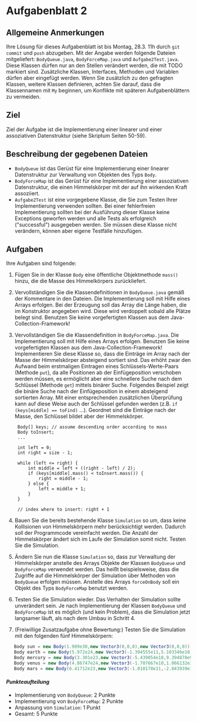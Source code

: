 # Aufgabenblatt 2

## Allgemeine Anmerkungen
Ihre Lösung für dieses Aufgabenblatt ist bis Montag, 28.3. 11h durch `git commit` und `push` 
abzugeben. Mit der Angabe werden folgende Dateien mitgeliefert: `BodyQueue.java`, `BodyForceMap.java` und `Aufgabe2Test.java`. Diese Klassen dürfen nur an den Stellen verändert werden, die mit TODO markiert sind. Zusätzliche Klassen, Interfaces, Methoden und Variablen dürfen aber eingefügt werden. Wenn Sie zusätzlich zu den gefragten Klassen, weitere Klassen definieren, achten Sie darauf, dass die Klassennamen mit `My` beginnen, um Konflikte mit späteren Aufgabenblättern zu vermeiden.

## Ziel
Ziel der Aufgabe ist die Implementierung einer linearer und einer assoziativen Datenstruktur (siehe Skriptum Seiten 50-59).

## Beschreibung der gegebenen Dateien
- `BodyQueue` ist das Gerüst für eine Implementierung einer linearer Datenstruktur zur Verwaltung 
von Objekten des Typs `Body`.
- `BodyForceMap` ist das Gerüst für eine Implementierung einer assoziativen Datenstruktur, die 
einen Himmelskörper mit der auf ihn wirkenden Kraft assoziiert.
- `Aufgabe2Test` ist eine vorgegebene Klasse, die Sie zum Testen Ihrer Implementierung verwenden 
sollten. Bei einer fehlerfreien Implementierung sollten bei der Ausführung dieser Klasse keine Exceptions geworfen werden und alle Tests als erfolgreich ("successful") ausgegeben werden. Sie müssen diese Klasse nicht verändern, können aber eigene Testfälle hinzufügen. 

## Aufgaben

Ihre Aufgaben sind folgende:

1. Fügen Sie in der Klasse `Body` eine öffentliche Objektmethode `mass()` hinzu, die die Masse des Himmelkörpers zurückliefert.
2. Vervollständigen Sie die Klassendefinitionen in `BodyQueue.java` gemäß der Kommentare in den Dateien. Die Implementierung soll mit Hilfe eines Arrays erfolgen. Bei der Erzeugung soll das Array die Länge haben, die im Konstruktor angegeben wird. Diese wird verdoppelt sobald alle Plätze belegt sind. Benutzen Sie keine vorgefertigten Klassen aus dem Java-Collection-Framework!
3. Vervollständigen Sie die Klassendefinition in `BodyForceMap.java`. Die Implementierung soll mit Hilfe eines Arrays erfolgen.  Benutzen Sie keine vorgefertigten Klassen aus dem Java-Collection-Framework!  Implementieren Sie diese Klasse so, dass die Einträge im Array nach der Masse der Himmelskörper absteigend sortiert sind. Das erhöht zwar den Aufwand beim erstmaligen Eintragen eines Schlüssels-Werte-Paars (Methode `put`), da alle Positionen ab der Einfügeposition verschoben werden müssen, es ermöglicht aber eine schnellere Suche nach dem Schlüssel (Methode `get`) mittels binärer Suche. Folgendes Beispiel zeigt die binäre Suche nach der Einfügeposition in einem absteigend sortierten Array. Mit einer entsprechenden zusätzlichen Überprüfung kann auf diese Weise auch der Schlüssel gefunden werden (z.B. `if (keys[middle] == toFind)` ...). Geordnet sind die Einträge nach der Masse, den Schlüssel bildet aber der Himmelskörper. 

    ```
     Body[] keys; // assume descending order according to mass
     Body toInsert;
     ...
     
     int left = 0;
     int right = size - 1;
     
     while (left <= right) {
         int middle = left + ((right - left) / 2);
         if (keys[middle].mass() < toInsert.mass()) {
             right = middle - 1;
         } else {
             left = middle + 1;
         }
     }
     
     // index where to insert: right + 1
   ```
4. Bauen Sie die bereits bestehende Klasse `Simulation` so um, dass keine Kollisionen von Himmelskörpern mehr berücksichtigt werden. Dadurch soll der Programmcode vereinfacht werden. Die Anzahl der Himmelskörper ändert sich im Laufe der Simulation somit nicht. Testen Sie die Simulation.
5. Ändern Sie nun die Klasse `Simulation` so, dass zur Verwaltung der Himmelskörper anstelle des Arrays Objekte der Klassen `BodyQueue` und `BodyForceMap` verwendet werden. Das heißt beispielsweise, dass die Zugriffe auf die Himmelskörper der Simulation über Methoden von `BodyQueue` erfolgen müssen. Anstelle des Arrays `forceOnBody` soll ein Objekt des Typs `BodyForceMap` benutzt werden. 
6. Testen Sie die Simulation wieder. Das Verhalten der Simulation sollte unverändert sein. Je nach Implementierung der Klassen `BodyQueue` und `BodyForceMap` ist es möglich (und kein Problem), dass die Simulation jetzt langsamer läuft, als nach dem Umbau in Schritt 4.
7. (Freiwillige Zusatzaufgabe ohne Bewertung:) Testen Sie die Simulation mit den folgenden fünf 
Himmelskörpern: 
```java
   Body sun = new Body(1.989e30,new Vector3(0,0,0),new Vector3(0,0,0));
   Body earth = new Body(5.972e24,new Vector3(-1.394555e11,5.103346e10,0),new Vector3(-10308.53,-28169.38,0));
   Body mercury = new Body(3.301e23,new Vector3(-5.439054e10,9.394878e9,0),new Vector3(-17117.83,-46297.48,-1925.57));
   Body venus = new Body(4.86747e24,new Vector3(-1.707667e10,1.066132e11,2.450232e9),new Vector3(-34446.02,-5567.47,2181.10));
   Body mars = new Body(6.41712e23,new Vector3(-1.010178e11,-2.043939e11,-1.591727E9),new Vector3(20651.98,-10186.67,-2302.79));
```

#### _Punkteaufteilung_

- Implementierung von `BodyQueue`: 2 Punkte
- Implementierung von `BodyForceMap`: 2 Punkte
- Anpassung von `Simulation`: 1 Punkt
- Gesamt: 5 Punkte 

